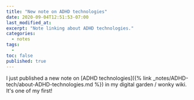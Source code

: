 ```yaml
---
title: "New note on ADHD technologies"
date: 2020-09-04T12:51:53-07:00
last_modified_at:  
excerpt: "Note linking about ADHD technologies."  
categories: 
  - notes
tags: 
  -   
toc: false
published: true
---
```

I just published a new note on [ADHD technologies]({% link _notes/ADHD-tech/about-ADHD-technologies.md %}) in my digital garden / wonky wiki. It's one of my first!  